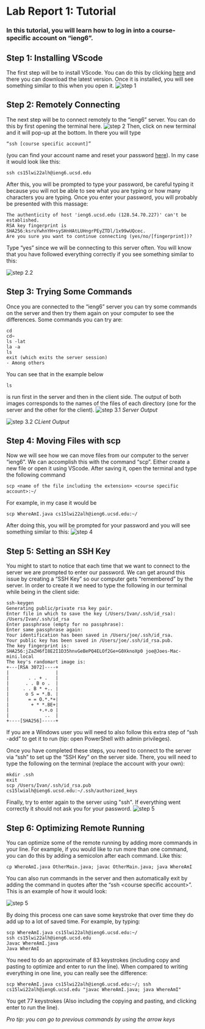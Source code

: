 # Lab Report 1: Tutorial
### In this tutorial, you will learn how to log in into a course-specific account on “ieng6”.
## Step 1: Installing VScode
The first step will be to install VScode. You can do this by clicking [here](https://code.visualstudio.com/) and there you can download the latest version. Once it is installed, you will see something similar to this when you open it.
![step 1](https://github.com/Jivan132/cse15l-lab-reports/blob/main/photos/Step%201.jpg?raw=true)

## Step 2: Remotely Connecting
The next step will be to connect remotely to the “ieng6” server. You can do this by first opening the terminal here.
![step 2](https://github.com/Jivan132/cse15l-lab-reports/blob/main/photos/Step%202.jpg?raw=true)
Then, click on new terminal and it will pop-up at the bottom. In there you will type 
```
“ssh [course specific account]” 
```
(you can find your account name and reset your password [here](https://sdacs.ucsd.edu/~icc/index.php)). In my case it would look like this:
```
ssh cs15lwi22alh@ieng6.ucsd.edu
```
After this, you will be prompted to type your password, be careful typing it because you will not be able to see what you are typing or how many characters you are typing. Once you enter your password, you will probably be presented with this massage:
```
The authenticity of host 'ieng6.ucsd.edu (128.54.70.227)' can't be established.
RSA key fingerprint is SHA256:ksruYwhnYH+sySHnHAtLUHngrPEyZTDl/1x99wUQcec.
Are you sure you want to continue connecting (yes/no/[fingerprint])?
```

 Type “yes” since we will be connecting to this server often. You will know that you have followed everything correctly if you see something similar to this:
 
 ![step 2.2](https://github.com/Jivan132/cse15l-lab-reports/blob/main/photos/Step%202.2.jpg?raw=true)

## Step 3: Trying Some Commands
Once you are connected to the “ieng6” server you can try some commands on the server and then try them again on your computer to see the differences. Some commands you can try are:
```
cd
cd~
ls -lat
la -a
ls
exit (which exits the server session)
- Among others
```

You can see that in the example below 
```
ls
```
 is run first in the server and then in the client side. The output of both images corresponds to the names of the files of each directory (one for the server and the other for the client).
![step 3.1](https://github.com/Jivan132/cse15l-lab-reports/blob/main/photos/Step%203.jpg?raw=true)
_Server Output_


![step 3.2](https://github.com/Jivan132/cse15l-lab-reports/blob/main/photos/Step%203.2.jpg?raw=true)
_CLient Output_

## Step 4: Moving Files with scp
Now we will see how we can move files from our computer to the server “ieng6”. We can accomplish this with the command “scp”. Either create a new file or open it using VScode. After saving it, open the terminal and type the following command 
```
scp <name of the file including the extension> <course specific account>:~/
```
 For example, in my case it would be 
``` 
scp WhereAmI.java cs15lwi22alh@ieng6.ucsd.edu:~/ 
``` 
After doing this, you will be prompted for your password and you will see something similar to this:
![step 4](https://github.com/Jivan132/cse15l-lab-reports/blob/main/photos/Step%204.jpg?raw=true)

## Step 5: Setting an SSH Key
You might to start to notice that each time that we want to connect to the server we are prompted to enter our password. We can get around this issue by creating a “SSH Key” so our computer gets “remembered” by the server. In order to create it we need to type the following in our terminal while being in the client side:
```
ssh-keygen
Generating public/private rsa key pair.
Enter file in which to save the key (/Users/Ivan/.ssh/id_rsa): /Users/Ivan/.ssh/id_rsa
Enter passphrase (empty for no passphrase): 
Enter same passphrase again: 
Your identification has been saved in /Users/joe/.ssh/id_rsa.
Your public key has been saved in /Users/joe/.ssh/id_rsa.pub.
The key fingerprint is:
SHA256:jZaZH6fI8E2I1D35hnvGeBePQ4ELOf2Ge+G0XknoXp0 joe@Joes-Mac-mini.local
The key's randomart image is:
+---[RSA 3072]----+
|                 |
|       . . + .   |
|      . . B o .  |
|     . . B * +.. |
|      o S = *.B. |
|       = = O.*.*+|
|        + * *.BE+|
|           +.+.o |
|             ..  |
+----[SHA256]-----+
```
If you are a Windows user you will need to also follow this extra step of “ssh -add” to get it to run (tip: open PowerShell with admin privileges).

Once you have completed these steps, you need to connect to the server via “ssh” to set up the “SSH Key” on the server side. There, you will need to type the following on the terminal (replace the account with your own):
```
mkdir .ssh
exit
scp /Users/Ivan/.ssh/id_rsa.pub cs15lwialh@ieng6.ucsd.edu:~/.ssh/authorized_keys
```

Finally, try to enter again to the server using "ssh". If everything went correctly it should not ask you for your password.
![step 5](https://github.com/Jivan132/cse15l-lab-reports/blob/main/photos/Step%205.jpg?raw=true)

## Step 6: Optimizing Remote Running
You can optimize some of the remote running by adding more commands in your line. For example, if you would like to run more than one command, you can do this by adding a semicolon after each command. Like this:
```
cp WhereAmI.java OtherMain.java; javac OtherMain.java; java WhereAmI
```
You can also run commands in the server and then automatically exit by adding the command in quotes after the “ssh &lt;course specific account>”. This is an example of how it would look:

![step 5](https://github.com/Jivan132/cse15l-lab-reports/blob/main/photos/Step%206.jpg?raw=true)

By doing this process one can save some keystroke that over time they do add up to a lot of saved time. For example, by typing:
```
scp WhereAmI.java cs15lwi22alh@ieng6.ucsd.edu:~/
ssh cs15lwi22alh@ieng6.ucsd.edu
Javac WhereAmI.java
Java WherAmI
```
You need to do an approximate of 83 keystrokes (including copy and pasting to optimize and enter to run the line). When compared to writing everything in one line, you can really see the difference:
```
scp WhereAmI.java cs15lwi22alh@ieng6.ucsd.edu:~/; ssh cs15lwi22alh@ieng6.ucsd.edu "javac WhereAmI.java; java WhereAmI"
```
You get 77 keystrokes (Also including the copying and pasting, and clicking enter to run the line).

*Pro tip: you can go to previous commands by using the arrow keys*

